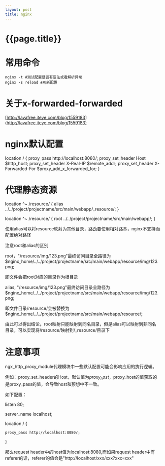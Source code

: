 ```yaml
---
layout: post
title: nginx
---
```

{{page.title}}
===============

# 常用命令

```
nginx -t #测试配置是否有语法或者解析异常
nginx -s reload #刷新配置
```

# 关于x-forwarded-forwarded

[http://lavafree.iteye.com/blog/1559183](http://lavafree.iteye.com/blog/1559183)

# nginx默认配置

location / {
   proxy_pass http://localhost:8080/;
   proxy_set_header Host $http_host;
   proxy_set_header X-Real-IP $remote_addr;
   proxy_set_header X-Forwarded-For $proxy_add_x_forwarded_for;
}


# 代理静态资源

location ^~ /resource/ {
    alias ../../project/projectname/src/main/webapp/_resource/;
}


location ^~ /resource/ {
    root ../../project/projectname/src/main/webapp/;
}

使用alias可以将resource映射为其他目录，路劲要使用相对路基，nginx不支持而配置绝对路径

注意root和alias的区别

root，"/resource/img/123.png"最终访问目录全路径为$nginx_home/../../project/projectname/src/main/webapp/resource/img/123.png;

即文件会把root对应的目录作为根目录

alias, "/resource/img/123.png"最终访问目录全路径为$nginx_home/../../project/projectname/src/main/webapp/resource/img/123.png;

即文件目录/resource/会被替换为$nginx_home/../../project/projectname/src/main/webapp/resource/;

由此可以得出结论，root映射只能映射到同名目录，但是alias可以映射到非同名目录，可以实现将/resource/映射到/_resource/目录下


# 注意事项

ngx_http_proxy_module代理模块中一些默认配置可能会影响应用的执行逻辑。

例如：proxy_set_header的Host，默认值为$proxy_host，$proxy_host的值获取的是proxy_pass的值，会导致host和预想中不一致。

如下配置：

listen       80;

server_name  localhost;
        
location / {

    proxy_pass http://localhost:8080/;
    
}

那么request header中的host值为localhost:8080,而如果request header中有referer的话，referer的值会是"http://localhost/xxx/xxx?xxx=xxx"
